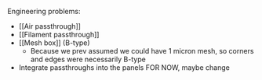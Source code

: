 Engineering problems:
- [[Air passthrough]]
- [[Filament passthrough]]
- [[Mesh box]] (B-type)
	- Because we prev assumed we could have 1 micron mesh, so corners and edges were necessarily B-type
- Integrate passthroughs into the panels FOR NOW, maybe change